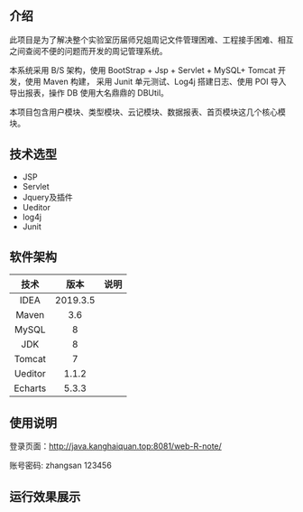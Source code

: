 ## 介绍

此项目是为了解决整个实验室历届师兄姐周记文件管理困难、工程接手困难、相互之间查阅不便的问题而开发的周记管理系统。

本系统采用 B/S 架构，使用 BootStrap + Jsp + Servlet + MySQL+ Tomcat 开发，使用 Maven 构建， 采用 Junit 单元测试、Log4j 搭建日志、使用 POI 导入导出报表，操作 DB 使用大名鼎鼎的 DBUtil。

本项目包含用户模块、类型模块、云记模块、数据报表、首页模块这几个核心模块。

## 技术选型

- JSP
- Servlet
- Jquery及插件
- Ueditor
- log4j
- Junit

## 软件架构

|  技术   |   版本   | 说明 |
| :-----: | :------: | :--: |
|  IDEA   | 2019.3.5 |      |
|  Maven  |   3.6    |      |
|  MySQL  |    8     |      |
|   JDK   |    8     |      |
| Tomcat  |    7     |      |
| Ueditor |  1.1.2   |      |
| Echarts |  5.3.3   |      |



## 使用说明

登录页面：http://java.kanghaiquan.top:8081/web-R-note/

账号密码: zhangsan 123456



## 运行效果展示





